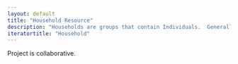 ```yaml
---
layout: default
title: "Household Resource"
description: "Households are groups that contain Individuals.  Generally there is a primary Individual and Individuals associated in various relationships to the primary Individual."
iteratortitle: "Household"
---
```


Project is collaborative.